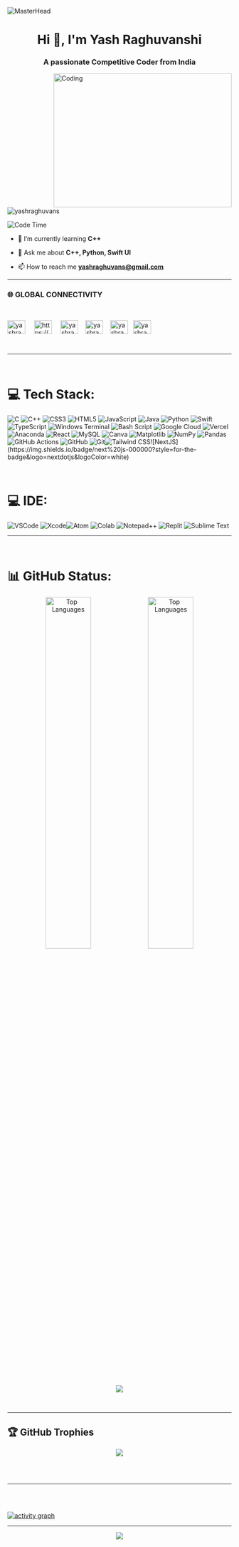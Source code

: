 ![MasterHead](https://user-images.githubusercontent.com/90236635/232446433-d5540fa2-fe28-4bb8-b929-cdb51fe61336.gif)

<h1 align="center">Hi 👋, I'm Yash Raghuvanshi</h1>
<h3 align="center">A passionate Competitive Coder from India</h3>
<img align="right" alt="Coding" width="400" height="300" src="https://i.giphy.com/78XCFBGOlS6keY1Bil.webp">

<p align="left"> <img src="https://komarev.com/ghpvc/?username=yashraghuvans&label=Profile%20views&color=0e75b6&style=flat" alt="yashraghuvans" /> </p>
<p>
  
  ![Code Time](http://img.shields.io/badge/Code%20Time-3212hrs%205%35mins-blue)
</p>

- 🌱 I’m currently learning **C++**

- 💬 Ask me about **C++, Python, Swift UI**

- 📫 How to reach me **yashraghuvans@gmail.com**

<hr>

### 🌐 **GLOBAL CONNECTIVITY**

<br>

<a href="https://twitter.com/yashraghu2006" target="blank"><img align="center" src="https://raw.githubusercontent.com/rahuldkjain/github-profile-readme-generator/master/src/images/icons/Social/twitter.svg" alt="yashraghu2006" height="30" width="40" /></a> &nbsp; &nbsp;
<a href="http://www.linkedin.com/in/yash-raghuvanshi-a14361287" target="blank"><img align="center" src="https://raw.githubusercontent.com/rahuldkjain/github-profile-readme-generator/master/src/images/icons/Social/linked-in-alt.svg" alt="https://www.linkedin.com/in/yash-raghuvanshi-a14361287/" height="30" width="40" /></a> &nbsp; &nbsp;
<a href="https://instagram.com/yashraghuvanshi1112" target="blank"><img align="center" src="https://raw.githubusercontent.com/rahuldkjain/github-profile-readme-generator/master/src/images/icons/Social/instagram.svg" alt="yashraghuvanshi1112" height="30" width="40" /></a>&nbsp; &nbsp;
<a href="https://www.hackerrank.com/yashraghuvans" target="blank"><img align="center" src="https://raw.githubusercontent.com/rahuldkjain/github-profile-readme-generator/master/src/images/icons/Social/hackerrank.svg" alt="yashraghuvans" height="30" width="40" /></a>&nbsp; &nbsp;
<a href="https://www.leetcode.com/yashraghuvans" target="blank"><img align="center" src="https://raw.githubusercontent.com/rahuldkjain/github-profile-readme-generator/master/src/images/icons/Social/leet-code.svg" alt="yashraghuvans" height="30" width="40" /></a> &nbsp;
<a href="https://auth.geeksforgeeks.org/user/yashraguzgo" target="blank"><img align="center" src="https://raw.githubusercontent.com/rahuldkjain/github-profile-readme-generator/master/src/images/icons/Social/geeks-for-geeks.svg" alt="yashraguzgo" height="30" width="40" /></a>&nbsp; &nbsp;

<br>

---

<br>

# 💻 Tech Stack:
![C](https://img.shields.io/badge/c-%2300599C.svg?style=for-the-badge&logo=c&logoColor=white) ![C++](https://img.shields.io/badge/c++-%2300599C.svg?style=for-the-badge&logo=c%2B%2B&logoColor=white) ![CSS3](https://img.shields.io/badge/css3-%231572B6.svg?style=for-the-badge&logo=css3&logoColor=white) ![HTML5](https://img.shields.io/badge/html5-%23E34F26.svg?style=for-the-badge&logo=html5&logoColor=white) ![JavaScript](https://img.shields.io/badge/javascript-%23323330.svg?style=for-the-badge&logo=javascript&logoColor=%23F7DF1E) ![Java](https://img.shields.io/badge/java-%23ED8B00.svg?style=for-the-badge&logo=openjdk&logoColor=white) ![Python](https://img.shields.io/badge/python-3670A0?style=for-the-badge&logo=python&logoColor=ffdd54) ![Swift](https://img.shields.io/badge/swift-F54A2A?style=for-the-badge&logo=swift&logoColor=white) ![TypeScript](https://img.shields.io/badge/typescript-%23007ACC.svg?style=for-the-badge&logo=typescript&logoColor=white) ![Windows Terminal](https://img.shields.io/badge/Windows%20Terminal-%234D4D4D.svg?style=for-the-badge&logo=windows-terminal&logoColor=white) ![Bash Script](https://img.shields.io/badge/bash_script-%23121011.svg?style=for-the-badge&logo=gnu-bash&logoColor=white) ![Google Cloud](https://img.shields.io/badge/GoogleCloud-%234285F4.svg?style=for-the-badge&logo=google-cloud&logoColor=white) ![Vercel](https://img.shields.io/badge/vercel-%23000000.svg?style=for-the-badge&logo=vercel&logoColor=white) ![Anaconda](https://img.shields.io/badge/Anaconda-%2344A833.svg?style=for-the-badge&logo=anaconda&logoColor=white) ![React](https://img.shields.io/badge/react-%2320232a.svg?style=for-the-badge&logo=react&logoColor=%2361DAFB) ![MySQL](https://img.shields.io/badge/mysql-4479A1.svg?style=for-the-badge&logo=mysql&logoColor=white) ![Canva](https://img.shields.io/badge/Canva-%2300C4CC.svg?style=for-the-badge&logo=Canva&logoColor=white) ![Matplotlib](https://img.shields.io/badge/Matplotlib-%23ffffff.svg?style=for-the-badge&logo=Matplotlib&logoColor=black) ![NumPy](https://img.shields.io/badge/numpy-%23013243.svg?style=for-the-badge&logo=numpy&logoColor=white) ![Pandas](https://img.shields.io/badge/pandas-%23150458.svg?style=for-the-badge&logo=pandas&logoColor=white) ![GitHub Actions](https://img.shields.io/badge/github%20actions-%232671E5.svg?style=for-the-badge&logo=githubactions&logoColor=white) ![GitHub](https://img.shields.io/badge/github-%23121011.svg?style=for-the-badge&logo=github&logoColor=white) ![Git](https://img.shields.io/badge/git-%23F05033.svg?style=for-the-badge&logo=git&logoColor=white)![Tailwind CSS](https://img.shields.io/badge/Tailwind_CSS-%231572B6.svg?style=for-the-badge&logo=tailwindcss&logoColor=white")![NextJS](https://img.shields.io/badge/next%20js-000000?style=for-the-badge&logo=nextdotjs&logoColor=white)

<br>

# 💻 IDE:

![VSCode](https://img.shields.io/badge/VSCode-0078D4?style=for-the-badge&logo=visual%20studio%20code&logoColor=white) ![Xcode](https://img.shields.io/badge/Xcode-007ACC?style=for-the-badge&logo=Xcode&logoColor=white)![Atom](https://img.shields.io/badge/Atom-66595C?style=for-the-badge&logo=Atom&logoColor=white) ![Colab](https://img.shields.io/badge/Colab-F9AB00?style=for-the-badge&logo=googlecolab&color=525252) ![Notepad++](https://img.shields.io/badge/Notepad++-90E59A.svg?style=for-the-badge&logo=notepad%2B%2B&logoColor=black)
![Replit](https://img.shields.io/badge/replit-667881?style=for-the-badge&logo=replit&logoColor=white) ![Sublime Text](https://img.shields.io/badge/sublime_text-%23575757.svg?&style=for-the-badge&logo=sublime-text&logoColor=important) 

---

<br>

# 📊 GitHub Status:
<div align="center">
  <img src="https://github-readme-stats.vercel.app/api?username=yashraghuvans&theme=radical&hide_border=true&include_all_commits=true&count_private=false" alt="Top Languages" width="45%">
  <img src="https://github-readme-stats.vercel.app/api/top-langs/?username=yashraghuvans&theme=radical&hide_border=true&layout=compact" alt="Top Languages" width="45%"/>
  
  ![](https://nirzak-streak-stats.vercel.app/?user=yashraghuvans&theme=radical&hide_border=false)
   
</div>

<br>

---


## 🏆 GitHub Trophies

<div align='center'>
  
![](https://github-profile-trophy.vercel.app/?username=yashraghuvans&theme=radical&no-frame=false&no-bg=true&margin-w=4)
</div>

<p>
<br><br><hr><br><br>
  
[![activity graph](https://github-readme-activity-graph.vercel.app/graph?username=yashraghuvans&theme=react-dark)](https://github.com/ashutosh00710/github-readme-activity-graph)

</p>
<hr>



<p align="center">
  <img src="https://capsule-render.vercel.app/api?type=waving&color=gradient&height=100&width=900&section=footer"/>
</p>
